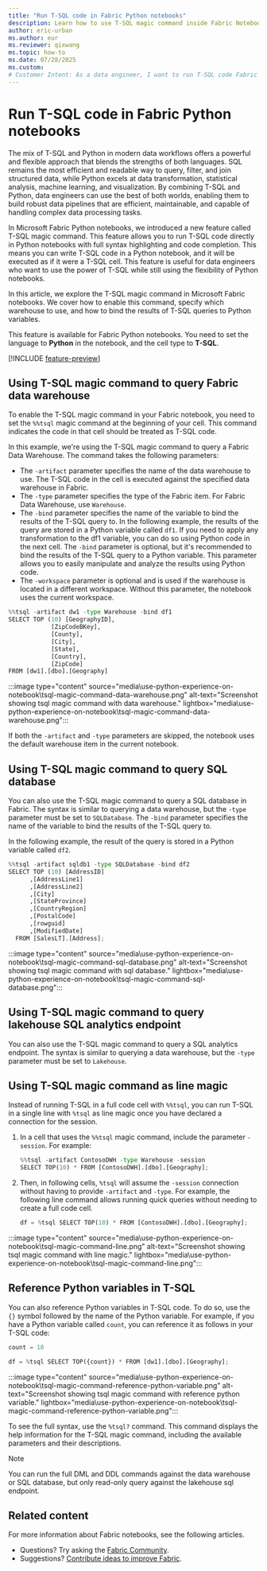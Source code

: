 ```yaml
---
title: "Run T-SQL code in Fabric Python notebooks"
description: Learn how to use T-SQL magic command inside Fabric Notebook to for achieve the mix-programming experience between T-SQL and Python.
author: eric-urban
ms.author: eur
ms.reviewer: qixwang
ms.topic: how-to
ms.date: 07/28/2025
ms.custom: 
# Customer Intent: As a data engineer, I want to run T-SQL code Fabric notebooks, manage queries, and perform cross datawarehouse queries.
---
```


# Run T-SQL code in Fabric Python notebooks

The mix of T-SQL and Python in modern data workflows offers a powerful and flexible approach that blends the strengths of both languages. SQL remains the most efficient and readable way to query, filter, and join structured data, while Python excels at data transformation, statistical analysis, machine learning, and visualization. By combining T-SQL and Python, data engineers can use the best of both worlds, enabling them to build robust data pipelines that are efficient, maintainable, and capable of handling complex data processing tasks.

In Microsoft Fabric Python notebooks, we introduced a new feature called T-SQL magic command. This feature allows you to run T-SQL code directly in Python notebooks with full syntax highlighting and code completion. This means you can write T-SQL code in a Python notebook, and it will be executed as if it were a T-SQL cell. This feature is useful for data engineers who want to use the power of T-SQL while still using the flexibility of Python notebooks.

In this article, we explore the T-SQL magic command in Microsoft Fabric notebooks. We cover how to enable this command, specify which warehouse to use, and how to bind the results of T-SQL queries to Python variables.

This feature is available for Fabric Python notebooks. You need to set the language to **Python** in the notebook, and the cell type to **T-SQL**.

[!INCLUDE [feature-preview](../includes/feature-preview-note.md)]

## Using T-SQL magic command to query Fabric data warehouse

To enable the T-SQL magic command in your Fabric notebook, you need to set the `%%tsql` magic command at the beginning of your cell. This command indicates the code in that cell should be treated as T-SQL code.

In this example, we're using the T-SQL magic command to query a Fabric Data Warehouse. The command takes the following parameters:

* The `-artifact` parameter specifies the name of the data warehouse to use. The T-SQL code in the cell is executed against the specified data warehouse in Fabric.
* The `-type` parameter specifies the type of the Fabric item. For Fabric Data Warehouse, use `Warehouse`.
* The `-bind` parameter specifies the name of the variable to bind the results of the T-SQL query to. In the following example, the results of the query are stored in a Python variable called `df1`. If you need to apply any transformation to the df1 variable, you can do so using Python code in the next cell. The `-bind` parameter is optional, but it's recommended to bind the results of the T-SQL query to a Python variable. This parameter allows you to easily manipulate and analyze the results using Python code.
* The `-workspace` parameter is optional and is used if the warehouse is located in a different workspace. Without this parameter, the notebook uses the current workspace.

```python
%%tsql -artifact dw1 -type Warehouse -bind df1
SELECT TOP (10) [GeographyID],
            [ZipCodeBKey],
            [County],
            [City],
            [State],
            [Country],
            [ZipCode]
FROM [dw1].[dbo].[Geography]
```

:::image type="content" source="media\use-python-experience-on-notebook\tsql-magic-command-data-warehouse.png" alt-text="Screenshot showing tsql magic command with data warehouse." lightbox="media\use-python-experience-on-notebook\tsql-magic-command-data-warehouse.png":::

If both the `-artifact` and `-type` parameters are skipped, the notebook uses the default warehouse item in the current notebook. 

## Using T-SQL magic command to query SQL database

You can also use the T-SQL magic command to query a SQL database in Fabric. The syntax is similar to querying a data warehouse, but the `-type` parameter must be set to `SQLDatabase`. The `-bind` parameter specifies the name of the variable to bind the results of the T-SQL query to. 

In the following example, the result of the query is stored in a Python variable called `df2`.

```python
%%tsql -artifact sqldb1 -type SQLDatabase -bind df2
SELECT TOP (10) [AddressID]
      ,[AddressLine1]
      ,[AddressLine2]
      ,[City]
      ,[StateProvince]
      ,[CountryRegion]
      ,[PostalCode]
      ,[rowguid]
      ,[ModifiedDate]
  FROM [SalesLT].[Address];
```

:::image type="content" source="media\use-python-experience-on-notebook\tsql-magic-command-sql-database.png" alt-text="Screenshot showing tsql magic command with sql database." lightbox="media\use-python-experience-on-notebook\tsql-magic-command-sql-database.png":::

## Using T-SQL magic command to query lakehouse SQL analytics endpoint

You can also use the T-SQL magic command to query a SQL analytics endpoint. The syntax is similar to querying a data warehouse, but the `-type` parameter must be set to `Lakehouse`.

## Using T-SQL magic command as line magic

Instead of running T-SQL in a full code cell with `%%tsql`, you can run T-SQL in a single line with `%tsql` as line magic once you have declared a connection for the session. 

1. In a cell that uses the `%%tsql` magic command, include the parameter `-session`. For example:

    ```python
    %%tsql -artifact ContosoDWH -type Warehouse -session
    SELECT TOP(10) * FROM [ContosoDWH].[dbo].[Geography];
    ```

1. Then, in following cells, `%tsql` will assume the `-session` connection without having to provide `-artifact` and `-type`. For example, the following line command allows running quick queries without needing to create a full code cell.

    ```python
    df = %tsql SELECT TOP(10) * FROM [ContosoDWH].[dbo].[Geography];
    ```
    
:::image type="content" source="media\use-python-experience-on-notebook\tsql-magic-command-line.png" alt-text="Screenshot showing tsql magic command with line magic." lightbox="media\use-python-experience-on-notebook\tsql-magic-command-line.png":::

## Reference Python variables in T-SQL

You can also reference Python variables in T-SQL code. To do so, use the `{}` symbol followed by the name of the Python variable. For example, if you have a Python variable called `count`, you can reference it as follows in your T-SQL code:

```python
count = 10

df = %tsql SELECT TOP({count}) * FROM [dw1].[dbo].[Geography];
```

:::image type="content" source="media\use-python-experience-on-notebook\tsql-magic-command-reference-python-variable.png" alt-text="Screenshot showing tsql magic command with reference python variable." lightbox="media\use-python-experience-on-notebook\tsql-magic-command-reference-python-variable.png":::

To see the full syntax, use the `%tsql?` command. This command displays the help information for the T-SQL magic command, including the available parameters and their descriptions.

> [!NOTE]
> You can run the full DML and DDL commands against the data warehouse or SQL database, but only read-only query against the lakehouse sql endpoint.

## Related content

For more information about Fabric notebooks, see the following articles.

* Questions? Try asking the [Fabric Community](https://community.fabric.microsoft.com/).
* Suggestions? [Contribute ideas to improve Fabric](https://ideas.fabric.microsoft.com/).
